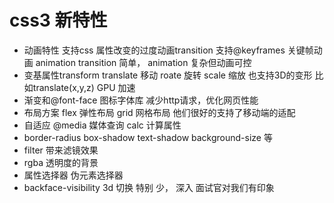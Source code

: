 # css3 新特性

- 动画特性
  支持css 属性改变的过度动画transition 
  支持@keyframes 关键帧动画 animation 
  transition 简单， animation 复杂但动画可控
- 变基属性transform
  translate 移动 roate 旋转 scale 缩放
  也支持3D的变形 比如translate(x,y,z)  GPU 加速
- 渐变和@font-face 图标字体库 减少http请求，优化网页性能
- 布局方案
  flex 弹性布局 
  grid 网格布局 
  他们很好的支持了移动端的适配
- 自适应
  @media 媒体查询 calc 计算属性
- border-radius box-shadow text-shadow background-size 等
- filter  带来滤镜效果
- rgba 透明度的背景
- 属性选择器 伪元素选择器 
- backface-visibility 3d 切换
特别  少， 深入 面试官对我们有印象
  